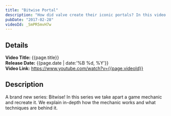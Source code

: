 ```yaml
---
title: "Bitwise Portal"
description: "How did valve create their iconic portals? In this video I demonstrate my process of recreating the portals in Portal."
pubDate: "2017-02-28"
videoId: _SmPR5mvH7w
---
```


## Details

**Video Title:** {{page.title}}  
**Release Date:** {{page.date | date:'%B %d, %Y'}}  
**Video Link:** <https://www.youtube.com/watch?v={{page.videoId}}>

## Description

A brand new series: Bitwise! In this series we take apart a game mechanic and recreate it. We explain in-depth how the mechanic works and what techniques are behind it.
